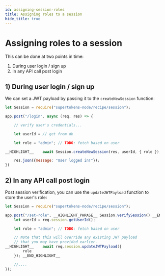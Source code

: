 ```yaml
---
id: assigning-session-roles
title: Assigning roles to a session 
hide_title: true
---
```


# Assigning roles to a session

This can be done at two points in time:
1) During user login / sign up
2) In any API call post login

## 1) During user login / sign up

We can set a JWT payload by passing it to the `createNewSession` function:

<!--DOCUSAURUS_CODE_TABS-->
<!--NodeJS-->
```js
let Session = require("supertokens-node/recipe/session");

app.post("/login", async (req, res) => {

    // verify user's credentials...

    let userId = // get from db

    let role = "admin"; // TODO: fetch based on user

__HIGHLIGHT__    await Session.createNewSession(res, userId, { role }); __END_HIGHLIGHT__

    res.json({message: "User logged in!"});
})

```
<!--END_DOCUSAURUS_CODE_TABS-->

## 2) In any API call post login

Post session verification, you can use the `updateJWTPayload` function to store the user's role:

<!--DOCUSAURUS_CODE_TABS-->
<!--NodeJS-->
```js
let Session = require("supertokens-node/recipe/session");

app.post("/set-role", __HIGHLIGHT_PHRASE__ Session.verifySession() __END_HIGHLIGHT_PHRASE__, (req, res) => {
    let userId = req.session.getUserId();

    let role = "admin"; // TODO: fetch based on user

    // Note that this will override any existing JWT payload
    // that you may have provided earlier.
__HIGHLIGHT__    await req.session.updateJWTPayload({
        role
    }); __END_HIGHLIGHT__

    //....
});
```
<!--END_DOCUSAURUS_CODE_TABS-->